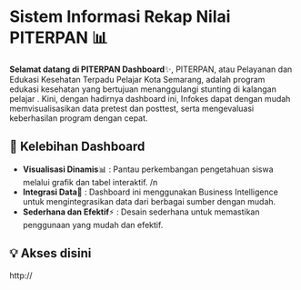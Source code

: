 # Sistem Informasi Rekap Nilai PITERPAN 📊

**Selamat datang di PITERPAN Dashboard**✨, 
  PITERPAN, atau Pelayanan dan Edukasi Kesehatan Terpadu Pelajar Kota Semarang, 
  adalah program edukasi kesehatan yang bertujuan menanggulangi stunting di kalangan pelajar . 
  Kini, dengan hadirnya dashboard ini, Infokes dapat dengan mudah memvisualisasikan data pretest dan posttest, serta mengevaluasi keberhasilan program dengan cepat.

## 🚀 Kelebihan Dashboard
- **Visualisasi Dinamis**📊 : Pantau perkembangan pengetahuan siswa melalui grafik dan tabel interaktif. /n
- **Integrasi Data**🔗 : Dashboard ini menggunakan Business Intelligence untuk mengintegrasikan data dari berbagai sumber dengan mudah.
- **Sederhana dan Efektif**⚡ : Desain sederhana untuk memastikan penggunaan yang mudah dan efektif.

## 💡 Akses disini
http://
